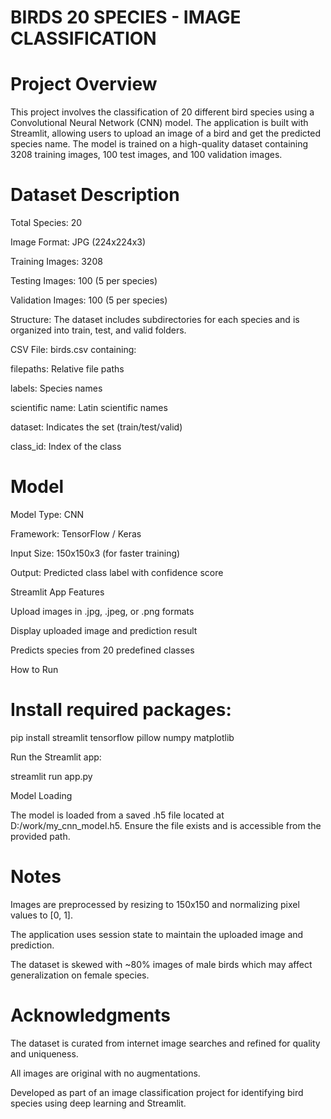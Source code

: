 # BIRDS 20 SPECIES - IMAGE CLASSIFICATION

# Project Overview

This project involves the classification of 20 different bird species using a Convolutional Neural Network (CNN) model. The application is built with Streamlit, allowing users to upload an image of a bird and get the predicted species name. The model is trained on a high-quality dataset containing 3208 training images, 100 test images, and 100 validation images.

# Dataset Description

Total Species: 20

Image Format: JPG (224x224x3)

Training Images: 3208

Testing Images: 100 (5 per species)

Validation Images: 100 (5 per species)

Structure: The dataset includes subdirectories for each species and is organized into train, test, and valid folders.

CSV File: birds.csv containing:

filepaths: Relative file paths

labels: Species names

scientific name: Latin scientific names

dataset: Indicates the set (train/test/valid)

class_id: Index of the class

# Model

Model Type: CNN

Framework: TensorFlow / Keras

Input Size: 150x150x3 (for faster training)

Output: Predicted class label with confidence score

Streamlit App Features

Upload images in .jpg, .jpeg, or .png formats

Display uploaded image and prediction result

Predicts species from 20 predefined classes

How to Run

# Install required packages:

pip install streamlit tensorflow pillow numpy matplotlib

Run the Streamlit app:

streamlit run app.py

Model Loading

The model is loaded from a saved .h5 file located at D:/work/my_cnn_model.h5. Ensure the file exists and is accessible from the provided path.

# Notes

Images are preprocessed by resizing to 150x150 and normalizing pixel values to [0, 1].

The application uses session state to maintain the uploaded image and prediction.

The dataset is skewed with ~80% images of male birds which may affect generalization on female species.

# Acknowledgments

The dataset is curated from internet image searches and refined for quality and uniqueness.

All images are original with no augmentations.

Developed as part of an image classification project for identifying bird species using deep learning and Streamlit.

